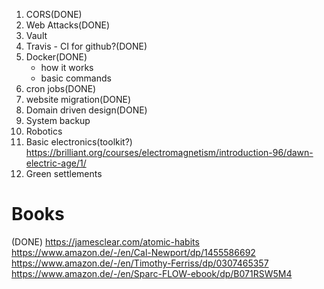 1. CORS(DONE)
2. Web Attacks(DONE)
3. Vault
4. Travis - CI for github?(DONE)
5. Docker(DONE)
    - how it works 
    - basic commands
6. cron jobs(DONE)
7. website migration(DONE)
8. Domain driven design(DONE)
9. System backup
10. Robotics
11. Basic electronics(toolkit?)
https://brilliant.org/courses/electromagnetism/introduction-96/dawn-electric-age/1/
12. Green settlements

# Books
(DONE) https://jamesclear.com/atomic-habits
https://www.amazon.de/-/en/Cal-Newport/dp/1455586692
https://www.amazon.de/-/en/Timothy-Ferriss/dp/0307465357
https://www.amazon.de/-/en/Sparc-FLOW-ebook/dp/B071RSW5M4
